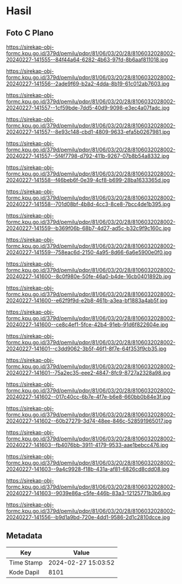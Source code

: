 # Hasil

## Foto C Plano

https://sirekap-obj-formc.kpu.go.id/379d/pemilu/pdpr/81/06/03/20/28/8106032028002-20240227-141555--84f44a64-6282-4b63-97fd-8b6aaf811018.jpg

https://sirekap-obj-formc.kpu.go.id/379d/pemilu/pdpr/81/06/03/20/28/8106032028002-20240227-141556--2ade9f69-b2a2-4dda-8b19-61c012ab7603.jpg

https://sirekap-obj-formc.kpu.go.id/379d/pemilu/pdpr/81/06/03/20/28/8106032028002-20240227-141557--1cf59bde-7dd5-40d9-9098-e3ec4a07fadc.jpg

https://sirekap-obj-formc.kpu.go.id/379d/pemilu/pdpr/81/06/03/20/28/8106032028002-20240227-141557--8e93c148-cbd1-4809-9633-efa5b0267981.jpg

https://sirekap-obj-formc.kpu.go.id/379d/pemilu/pdpr/81/06/03/20/28/8106032028002-20240227-141557--5f4f7798-d792-411b-9267-07b8b54a8332.jpg

https://sirekap-obj-formc.kpu.go.id/379d/pemilu/pdpr/81/06/03/20/28/8106032028002-20240227-141558--f46beb6f-0e39-4cf8-b699-28ba1633365d.jpg

https://sirekap-obj-formc.kpu.go.id/379d/pemilu/pdpr/81/06/03/20/28/8106032028002-20240227-141558--701d08bf-4b8d-4cc3-8ce8-7bcc4de1b395.jpg

https://sirekap-obj-formc.kpu.go.id/379d/pemilu/pdpr/81/06/03/20/28/8106032028002-20240227-141559--b369f06b-68b7-4d27-ad5c-b32c9f9c160c.jpg

https://sirekap-obj-formc.kpu.go.id/379d/pemilu/pdpr/81/06/03/20/28/8106032028002-20240227-141559--758eac6d-2150-4a95-8d66-6a6e5900e0f0.jpg

https://sirekap-obj-formc.kpu.go.id/379d/pemilu/pdpr/81/06/03/20/28/8106032028002-20240227-141600--8c0f980e-50fe-46a0-b4de-16cb0401892b.jpg

https://sirekap-obj-formc.kpu.go.id/379d/pemilu/pdpr/81/06/03/20/28/8106032028002-20240227-141600--e62f9f9d-e2b8-461b-a3ea-bf1883a4ab5f.jpg

https://sirekap-obj-formc.kpu.go.id/379d/pemilu/pdpr/81/06/03/20/28/8106032028002-20240227-141600--ce8c4ef1-5fce-42b4-91eb-91d6f822604e.jpg

https://sirekap-obj-formc.kpu.go.id/379d/pemilu/pdpr/81/06/03/20/28/8106032028002-20240227-141601--c3dd9062-3b5f-46f1-8f7e-64f353f9cb35.jpg

https://sirekap-obj-formc.kpu.go.id/379d/pemilu/pdpr/81/06/03/20/28/8106032028002-20240227-141601--75a2ec35-eee2-4847-8fc9-8727a2328a98.jpg

https://sirekap-obj-formc.kpu.go.id/379d/pemilu/pdpr/81/06/03/20/28/8106032028002-20240227-141602--017c40cc-6b7e-4f7e-b6e8-660bb0b84e3f.jpg

https://sirekap-obj-formc.kpu.go.id/379d/pemilu/pdpr/81/06/03/20/28/8106032028002-20240227-141602--60b27279-3d74-48ee-846c-528591965017.jpg

https://sirekap-obj-formc.kpu.go.id/379d/pemilu/pdpr/81/06/03/20/28/8106032028002-20240227-141603--fb4076bb-3911-4179-9533-aae1bebcc476.jpg

https://sirekap-obj-formc.kpu.go.id/379d/pemilu/pdpr/81/06/03/20/28/8106032028002-20240227-141603--9a4c9928-f18b-431a-af81-6826cd8cdd08.jpg

https://sirekap-obj-formc.kpu.go.id/379d/pemilu/pdpr/81/06/03/20/28/8106032028002-20240227-141603--9039e86a-c5fe-446b-83a3-12125771b3b6.jpg

https://sirekap-obj-formc.kpu.go.id/379d/pemilu/pdpr/81/06/03/20/28/8106032028002-20240227-141556--b9d1a9bd-720e-4dd1-9586-2d1c2810dcce.jpg


## Metadata

| Key        | Value               |
| ---------- | ------------------- |
| Time Stamp | 2024-02-27 15:03:52 |
| Kode Dapil | 8101                |



